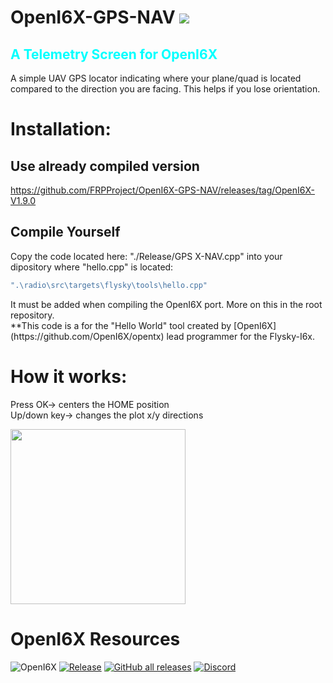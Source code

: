 # OpenI6X-GPS-NAV <image src='./image/passing.svg'>
## <font color=cyan> A Telemetry Screen for OpenI6X </font>

A simple UAV GPS locator indicating where your plane/quad is located compared to the direction you are facing. 
This helps if you lose orientation. 

# Installation: 
## Use already compiled version
https://github.com/FRPProject/OpenI6X-GPS-NAV/releases/tag/OpenI6X-V1.9.0

## Compile Yourself
Copy the code located here: "./Release/GPS X-NAV.cpp" into your dipository where "hello.cpp" is located:<br>
<font color=yellow> 
```sh 
".\radio\src\targets\flysky\tools\hello.cpp" 
```
</font>
<p>
It must be added when compiling the OpenI6X port. More on this in the root repository.
<br>
**This code is a for the "Hello World" tool created by [OpenI6X](https://github.com/OpenI6X/opentx) lead programmer for the Flysky-I6x.

# How it works:
Press OK-> centers the HOME position
<br>
Up/down key-> changes the plot x/y directions 
<p><image src='./image/image.png' width='280px'>

# OpenI6X Resources 
![OpenI6X](https://circleci.com/gh/OpenI6X/opentx.svg?style=shield)
[![Release](https://img.shields.io/github/v/release/OpenI6X/opentx?include_prereleases)](https://github.com/OpenI6X/opentx/releases/latest)
[![GitHub all releases](https://img.shields.io/github/downloads/OpenI6X/opentx/total)](https://github.com/OpenI6X/opentx/releases)
[![Discord](https://img.shields.io/discord/973289741862727741.svg?label=&logo=discord&logoColor=ffffff&color=7389D8&labelColor=6A7EC2)](https://discord.gg/3vKfYNTVa2)
